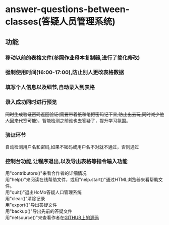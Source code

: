 # answer-questions-between-classes(答疑人员管理系统)
## 功能
### 移动以前的表格文件(参照作业母本复制器,进行了简化修改)  
### 强制使用时间(16:00-17:00),防止别人更改表格数据  
### 填写个人信息以及细节,自动录入到表格  
### 录入成功同时进行预览 
~~同时生成验证密码返回验证(需要带着纸和笔把密码记下来,防止出去玩,同时减少他人回来代签可能)~~，智能检测之前谁也去答疑了，提升学习氛围。  
### 验证环节
自动检测用户名和密码,如果不密码或用户名不对就不通过，否则通过  
### 控制台功能,让程序退出,以及导出表格等指令输入功能  
用"contributors()"来看合作者的详细情况  
用"help()"来阅读在线帮助文件，或用"nelp.start()"通过HTML浏览器来看帮助文件。  
用"quit()"退出HoMo答疑人口管理系统  
用"clear()"清除记录  
用"export()"导出答疑文件  
用"backup()"导出先前的答疑文件  
用"netsource()"来查看作者在[GITHUB上的源码](https://github.com/panda-lsy/answer-questions-between-classes)  

